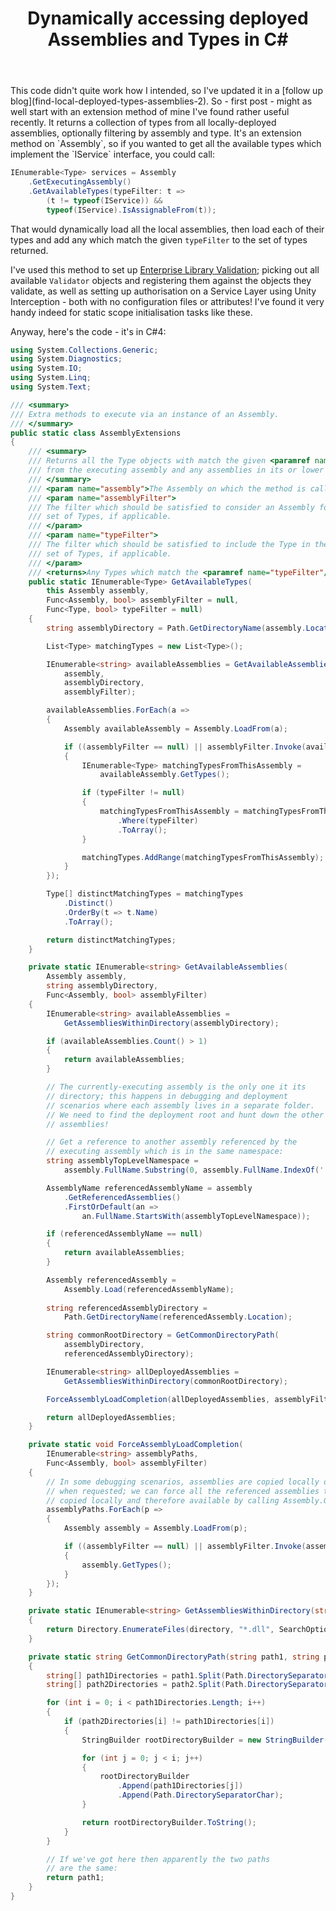 ﻿---
layout: post
title: Dynamically accessing deployed Assemblies and Types in C#
excerpt: First post - might as well start with an extension method of mine I've found rather useful recently. It returns a collection of Types from all locally-deployed Assemblies, optionally filtering by Assembly and Type.
tags: [C&#35;]
---

<span class="updated">
This code didn't quite work how I intended, so I've updated it in a [follow up blog](find-local-deployed-types-assemblies-2).
</span>

<span class="first">
So - first post - might as well start with an extension method of mine I've found rather useful 
recently. It returns a collection of types from all locally-deployed assemblies, optionally filtering
by assembly and type. It's an extension method on `Assembly`, so if you wanted to get all the 
available types which implement the `IService` interface, you could call:
</span>

```csharp
IEnumerable<Type> services = Assembly
    .GetExecutingAssembly()
    .GetAvailableTypes(typeFilter: t => 
        (t != typeof(IService)) && 
        typeof(IService).IsAssignableFrom(t));
```

That would dynamically load all the local assemblies, then load each of their types and add any which 
match the given `typeFilter` to the set of types returned.

I've used this method to set up [Enterprise Library Validation](auto-configure-enterprise-library-validation); 
picking out all available `Validator` objects and registering them against the objects they validate, 
as well as setting up authorisation on a Service Layer using Unity Interception - both with no configuration 
files or attributes! I've found it very handy indeed for static scope initialisation tasks like these.

Anyway, here's the code - it's in C#4:

```csharp
using System.Collections.Generic;
using System.Diagnostics;
using System.IO;
using System.Linq;
using System.Text;

/// <summary>
/// Extra methods to execute via an instance of an Assembly.
/// </summary>
public static class AssemblyExtensions
{
    /// <summary>
    /// Returns all the Type objects with match the given <paramref name="typeFilter"/> 
    /// from the executing assembly and any assemblies in its or lower directories.
    /// </summary>
    /// <param name="assembly">The Assembly on which the method is called.</param>
    /// <param name="assemblyFilter">
    /// The filter which should be satisfied to consider an Assembly for the returned 
    /// set of Types, if applicable.
    /// </param>
    /// <param name="typeFilter">
    /// The filter which should be satisfied to include the Type in the returned 
    /// set of Types, if applicable.
    /// </param>
    /// <returns>Any Types which match the <paramref name="typeFilter"/>.</returns>
    public static IEnumerable<Type> GetAvailableTypes(
        this Assembly assembly,
        Func<Assembly, bool> assemblyFilter = null,
        Func<Type, bool> typeFilter = null)
    {
        string assemblyDirectory = Path.GetDirectoryName(assembly.Location);

        List<Type> matchingTypes = new List<Type>();

        IEnumerable<string> availableAssemblies = GetAvailableAssemblies(
            assembly, 
            assemblyDirectory, 
            assemblyFilter);

        availableAssemblies.ForEach(a =>
        {
            Assembly availableAssembly = Assembly.LoadFrom(a);

            if ((assemblyFilter == null) || assemblyFilter.Invoke(availableAssembly))
            {
                IEnumerable<Type> matchingTypesFromThisAssembly = 
                    availableAssembly.GetTypes();

                if (typeFilter != null)
                {
                    matchingTypesFromThisAssembly = matchingTypesFromThisAssembly
                        .Where(typeFilter)
                        .ToArray();
                }

                matchingTypes.AddRange(matchingTypesFromThisAssembly);
            }
        });

        Type[] distinctMatchingTypes = matchingTypes
            .Distinct()
            .OrderBy(t => t.Name)
            .ToArray();

        return distinctMatchingTypes;
    }

    private static IEnumerable<string> GetAvailableAssemblies(
        Assembly assembly,
        string assemblyDirectory,
        Func<Assembly, bool> assemblyFilter)
    {
        IEnumerable<string> availableAssemblies = 
            GetAssembliesWithinDirectory(assemblyDirectory);

        if (availableAssemblies.Count() > 1)
        {
            return availableAssemblies;
        }

        // The currently-executing assembly is the only one it its
        // directory; this happens in debugging and deployment 
        // scenarios where each assembly lives in a separate folder. 
        // We need to find the deployment root and hunt down the other 
        // assemblies!

        // Get a reference to another assembly referenced by the 
        // executing assembly which is in the same namespace:
        string assemblyTopLevelNamespace = 
            assembly.FullName.Substring(0, assembly.FullName.IndexOf('.') + 1);

        AssemblyName referencedAssemblyName = assembly
            .GetReferencedAssemblies()
            .FirstOrDefault(an => 
                an.FullName.StartsWith(assemblyTopLevelNamespace));

        if (referencedAssemblyName == null)
        {
            return availableAssemblies;
        }

        Assembly referencedAssembly = 
            Assembly.Load(referencedAssemblyName);
        
        string referencedAssemblyDirectory = 
            Path.GetDirectoryName(referencedAssembly.Location);

        string commonRootDirectory = GetCommonDirectoryPath(
            assemblyDirectory,
            referencedAssemblyDirectory);

        IEnumerable<string> allDeployedAssemblies = 
            GetAssembliesWithinDirectory(commonRootDirectory);

        ForceAssemblyLoadCompletion(allDeployedAssemblies, assemblyFilter);

        return allDeployedAssemblies;
    }

    private static void ForceAssemblyLoadCompletion(
        IEnumerable<string> assemblyPaths,
        Func<Assembly, bool> assemblyFilter)
    {
        // In some debugging scenarios, assemblies are copied locally only 
        // when requested; we can force all the referenced assemblies to be
        // copied locally and therefore available by calling Assembly.GetTypes():
        assemblyPaths.ForEach(p =>
        {
            Assembly assembly = Assembly.LoadFrom(p);

            if ((assemblyFilter == null) || assemblyFilter.Invoke(assembly))
            {
                assembly.GetTypes();
            }
        });
    }

    private static IEnumerable<string> GetAssembliesWithinDirectory(string directory)
    {
        return Directory.EnumerateFiles(directory, "*.dll", SearchOption.AllDirectories);
    }

    private static string GetCommonDirectoryPath(string path1, string path2)
    {
        string[] path1Directories = path1.Split(Path.DirectorySeparatorChar);
        string[] path2Directories = path2.Split(Path.DirectorySeparatorChar);

        for (int i = 0; i < path1Directories.Length; i++)
        {
            if (path2Directories[i] != path1Directories[i])
            {
                StringBuilder rootDirectoryBuilder = new StringBuilder();

                for (int j = 0; j < i; j++)
                {
                    rootDirectoryBuilder
                        .Append(path1Directories[j])
                        .Append(Path.DirectorySeparatorChar);
                }

                return rootDirectoryBuilder.ToString();
            }
        }

        // If we've got here then apparently the two paths 
        // are the same:
        return path1;
    }
}
```